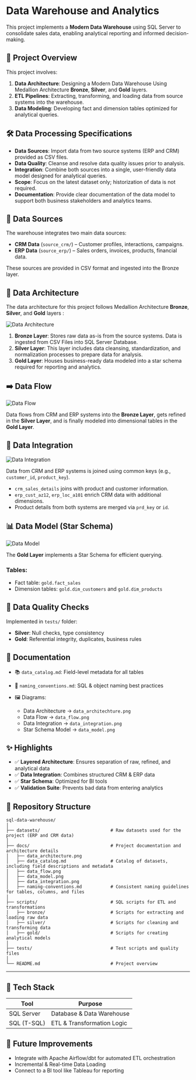 # Data Warehouse and Analytics

This project implements a **Modern Data Warehouse** using SQL Server to consolidate sales data, enabling analytical reporting and informed decision-making.

## 📖 Project Overview
This project involves:

1. **Data Architecture**: Designing a Modern Data Warehouse Using Medallion Architecture **Bronze**, **Silver**, and **Gold** layers.
2. **ETL Pipelines**: Extracting, transforming, and loading data from source systems into the warehouse.
3. **Data Modeling**: Developing fact and dimension tables optimized for analytical queries.

## 🛠️ Data Processing Specifications
- **Data Sources**: Import data from two source systems (ERP and CRM) provided as CSV files.
- **Data Quality**: Cleanse and resolve data quality issues prior to analysis.
- **Integration**: Combine both sources into a single, user-friendly data model designed for analytical queries.
- **Scope**: Focus on the latest dataset only; historization of data is not required.
- **Documentation**: Provide clear documentation of the data model to support both business stakeholders and analytics teams.

## 🧩 Data Sources

The warehouse integrates two main data sources:

* **CRM Data** (`source_crm/`) – Customer profiles, interactions, campaigns.
* **ERP Data** (`source_erp/`) – Sales orders, invoices, products, financial data.

These sources are provided in CSV format and ingested into the Bronze layer.

## 🧱 Data Architecture

The data architecture for this project follows Medallion Architecture **Bronze**, **Silver**, and **Gold** layers :

![Data Architecture](docs/data_architecture.png)

1. **Bronze Layer**: Stores raw data as-is from the source systems. Data is ingested from CSV Files into SQL Server Database.
2. **Silver Layer**: This layer includes data cleansing, standardization, and normalization processes to prepare data for analysis.
3. **Gold Layer**: Houses business-ready data modeled into a star schema required for reporting and analytics.

## ➡️ Data Flow

![Data Flow](docs/data_flow.png)

Data flows from CRM and ERP systems into the **Bronze Layer**, gets refined in the **Silver Layer**, and is finally modeled into dimensional tables in the **Gold Layer**.


## 🔗 Data Integration

![Data Integration](docs/data_integration.png)

Data from CRM and ERP systems is joined using common keys (e.g., `customer_id`, `product_key`).

* `crm_sales_details` joins with product and customer information.
* `erp_cust_az12`, `erp_loc_a101` enrich CRM data with additional dimensions.
* Product details from both systems are merged via `prd_key` or `id`.


## 📊 Data Model (Star Schema)

![Data Model](docs/data_model.png)

The **Gold Layer** implements a Star Schema for efficient querying.

### Tables:
* Fact table: `gold.fact_sales`
* Dimension tables: `gold.dim_customers` and `gold.dim_products`


## 🧪 Data Quality Checks

Implemented in `tests/` folder:

* **Silver**: Null checks, type consistency
* **Gold**: Referential integrity, duplicates, business rules


## 📘 Documentation

* 📚 `data_catalog.md`: Field-level metadata for all tables
* 🧾 `naming_conventions.md`: SQL & object naming best practices
* 🖼 Diagrams:

  * Data Architecture → `data_architechture.png`
  * Data Flow → `data_flow.png`
  * Data Integration → `data_integration.png`
  * Star Schema Model → `data_model.png`

## ✨ Highlights

* ✅ **Layered Architecture**: Ensures separation of raw, refined, and analytical data
* ✅ **Data Integration**: Combines structured CRM & ERP data
* ✅ **Star Schema**: Optimized for BI tools
* ✅ **Validation Suite**: Prevents bad data from entering analytics


## 📂 Repository Structure
```
sql-data-warehouse/
│
├── datasets/                           # Raw datasets used for the project (ERP and CRM data)
│
├── docs/                               # Project documentation and architecture details
│   ├── data_architecture.png           
│   ├── data_catalog.md                 # Catalog of datasets, including field descriptions and metadata
│   ├── data_flow.png                   
│   ├── data_model.png                  
│   ├── data_integration.png            
│   ├── naming-conventions.md           # Consistent naming guidelines for tables, columns, and files
│
├── scripts/                            # SQL scripts for ETL and transformations
│   ├── bronze/                         # Scripts for extracting and loading raw data
│   ├── silver/                         # Scripts for cleaning and transforming data
│   ├── gold/                           # Scripts for creating analytical models
│
├── tests/                              # Test scripts and quality files
│                     
└── README.md                           # Project overview 
``` 
---


## 🧰 Tech Stack

| Tool           | Purpose                          |
|----------------|----------------------------------|
| SQL Server     | Database & Data Warehouse        |
| SQL (T-SQL)    | ETL & Transformation Logic       |               


## 🔮 Future Improvements

* Integrate with Apache Airflow/dbt for automated ETL orchestration
* Incremental & Real-time Data Loading
* Connect to a BI tool like Tableau for reporting
